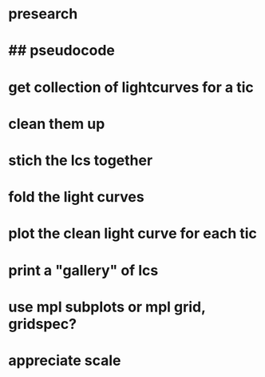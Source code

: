 # presearch
#
# ## pseudocode
#
# get collection of lightcurves for a tic
#
# clean them up
#
# stich the lcs together
#
# fold the light curves
#
# plot the clean light curve for each tic 
#
# print a "gallery" of lcs 
#     use mpl subplots or mpl grid, gridspec?
#         appreciate scale
